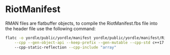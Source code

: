 # RiotManifest

RMAN files are flatbuffer objects, to compile the RiotManifest.fbs file into the header 
file use the following command:

```sh
flatc -o yordle/public/yordle/manifest yordle/public/yordle/manifest/RiotManifest.fbs \
    --cpp --gen-object-api --keep-prefix --gen-mutable --cpp-std c++17                \ 
    --cpp-static-reflection --cpp-include "array"
```
